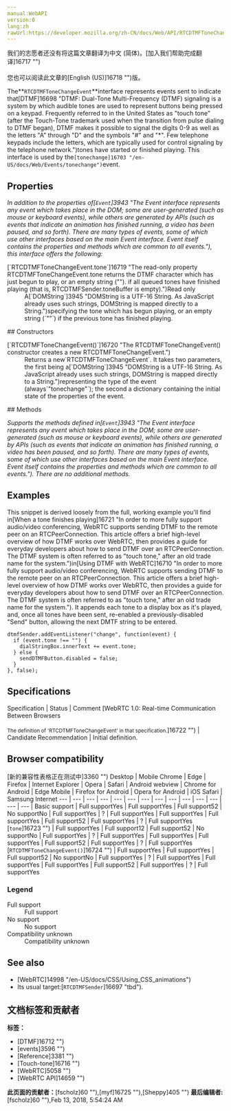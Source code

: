 ```yaml
---
manual:WebAPI
version:0
lang:zh
rawUrl:https://developer.mozilla.org/zh-CN/docs/Web/API/RTCDTMFToneChangeEvent
---
```




<bdi>我们的志愿者还没有将这篇文章翻译为<bdi>中文 (简体)</bdi>。[加入我们帮助完成翻译]16717 "")<br></br>您也可以阅读此文章的[English (US)]16718 "")版。</bdi>






The**`RTCDTMFToneChangeEvent`**interface represents events sent to indicate that[DTMF]16698 "DTMF: Dual-Tone Multi-Frequency (DTMF) signaling is a system by which audible tones are used to represent buttons being pressed on a keypad. Frequently referred to in the United States as "touch tone" (after the Touch-Tone trademark used when the transition from pulse dialing to DTMF began), DTMF makes it possible to signal the digits 0-9 as well as the letters "A" through "D" and the symbols "#" and "*". Few telephone keypads include the letters, which are typically used for control signaling by the telephone network.")tones have started or finished playing. This interface is used by the`[tonechange]16703 "/en-US/docs/Web/Events/tonechange")`event.


## Properties<a name="Properties"></a>


<em>In addition to the properties of[`Event`]3943 "The Event interface represents any event which takes place in the DOM; some are user-generated (such as mouse or keyboard events), while others are generated by APIs (such as events that indicate an animation has finished running, a video has been paused, and so forth). There are many types of events, some of which use other interfaces based on the main Event interface. Event itself contains the properties and methods which are common to all events."), this interface offers the following:</em>

<dl><dt>[`RTCDTMFToneChangeEvent.tone`]16719 "The read-only property RTCDTMFToneChangeEvent.tone returns the DTMF character which has just begun to play, or an empty string (""). if all queued tones have finished playing (that is, RTCDTMFSender.toneBuffer is empty).")Read only</dt><dd>A[`DOMString`]3945 "DOMString is a UTF-16 String. As JavaScript already uses such strings, DOMString is mapped directly to a String.")specifying the tone which has begun playing, or an empty string (`""`) if the previous tone has finished playing.</dd></dl>
## Constructors<a name="Constructors"></a>
<dl><dt>[`RTCDTMFToneChangeEvent()`]16720 "The RTCDTMFToneChangeEvent() constructor creates a new RTCDTMFToneChangeEvent.")</dt><dd>Returns a new`RTCDTMFToneChangeEvent`. It takes two parameters, the first being a[`DOMString`]3945 "DOMString is a UTF-16 String. As JavaScript already uses such strings, DOMString is mapped directly to a String.")representing the type of the event (always`"tonechange"`); the second a dictionary containing the initial state of the properties of the event.</dd></dl>
## Methods<a name="Methods"></a>


<em>Supports the methods defined in[`Event`]3943 "The Event interface represents any event which takes place in the DOM; some are user-generated (such as mouse or keyboard events), while others are generated by APIs (such as events that indicate an animation has finished running, a video has been paused, and so forth). There are many types of events, some of which use other interfaces based on the main Event interface. Event itself contains the properties and methods which are common to all events."). There are no additional methods.</em>


## Examples<a name="Examples"></a>


This snippet is derived loosely from the full, working example you&#39;ll find in[When a tone finishes playing]16721 "In order to more fully support audio/video conferencing, WebRTC supports sending DTMF to the remote peer on an RTCPeerConnection. This article offers a brief high-level overview of how DTMF works over WebRTC, then provides a guide for everyday developers about how to send DTMF over an RTCPeerConnection. The DTMF system is often referred to as "touch tone," after an old trade name for the system.")in[Using DTMF with WebRTC]16710 "In order to more fully support audio/video conferencing, WebRTC supports sending DTMF to the remote peer on an RTCPeerConnection. This article offers a brief high-level overview of how DTMF works over WebRTC, then provides a guide for everyday developers about how to send DTMF over an RTCPeerConnection. The DTMF system is often referred to as "touch tone," after an old trade name for the system."). It appends each tone to a display box as it&#39;s played, and, once all tones have been sent, re-enabled a previously-disabled &quot;Send&quot; button, allowing the next DMTF string to be entered.


```
dtmfSender.addEventListener("change", function(event) {
  if (event.tone !== "") {
    dialStringBox.innerText += event.tone;
  } else {
    sendDTMFButton.disabled = false;
  }
}, false);
```

## Specifications<a name="Specifications"></a>
Specification | Status | Comment 
[WebRTC 1.0: Real-time Communication Between Browsers<br></br><small>The definition of &#39;RTCDTMFToneChangeEvent&#39; in that specification.</small>]16722 "") | Candidate Recommendation | Initial definition. 


## Browser compatibility<a name="Browser_compatibility"></a>
[新的兼容性表格正在测试中<i></i>]3360 "")
<abbr>Desktop<i></i></abbr> | <abbr>Mobile<i></i></abbr> 
<abbr>Chrome<i></i></abbr> | <abbr>Edge<i></i></abbr> | <abbr>Firefox<i></i></abbr> | <abbr>Internet Explorer<i></i></abbr> | <abbr>Opera<i></i></abbr> | <abbr>Safari<i></i></abbr> | <abbr>Android webview<i></i></abbr> | <abbr>Chrome for Android<i></i></abbr> | <abbr>Edge Mobile<i></i></abbr> | <abbr>Firefox for Android<i></i></abbr> | <abbr>Opera for Android<i></i></abbr> | <abbr>iOS Safari<i></i></abbr> | <abbr>Samsung Internet<i></i></abbr> 
 ---  |  ---  |  ---  |  ---  |  ---  |  ---  |  ---  |  ---  |  ---  |  ---  |  ---  |  ---  |  ---  |  ---  | 
Basic support | <abbr>Full support</abbr>Yes | <abbr>Full support</abbr>Yes | <abbr>Full support</abbr>52 | <abbr>No support</abbr>No | <abbr>Full support</abbr>Yes | <abbr>?</abbr> | <abbr>Full support</abbr>Yes | <abbr>Full support</abbr>Yes | <abbr>Full support</abbr>Yes | <abbr>Full support</abbr>52 | <abbr>Full support</abbr>Yes | <abbr>?</abbr> | <abbr>Full support</abbr>Yes 
[`tone`]16723 "") | <abbr>Full support</abbr>Yes | <abbr>Full support</abbr>12 | <abbr>Full support</abbr>52 | <abbr>No support</abbr>No | <abbr>Full support</abbr>Yes | <abbr>?</abbr> | <abbr>Full support</abbr>Yes | <abbr>Full support</abbr>Yes | <abbr>Full support</abbr>Yes | <abbr>Full support</abbr>52 | <abbr>Full support</abbr>Yes | <abbr>?</abbr> | <abbr>Full support</abbr>Yes 
[`RTCDTMFToneChangeEvent()`]16724 "") | <abbr>Full support</abbr>Yes | <abbr>Full support</abbr>Yes | <abbr>Full support</abbr>52 | <abbr>No support</abbr>No | <abbr>Full support</abbr>Yes | <abbr>?</abbr> | <abbr>Full support</abbr>Yes | <abbr>Full support</abbr>Yes | <abbr>Full support</abbr>Yes | <abbr>Full support</abbr>52 | <abbr>Full support</abbr>Yes | <abbr>?</abbr> | <abbr>Full support</abbr>Yes 


### Legend<a name="Legend"></a>
<dl><dt><abbr>Full support</abbr></dt><dd>Full support</dd><dt><abbr>No support</abbr></dt><dd>No support</dd><dt><abbr>Compatibility unknown</abbr></dt><dd>Compatibility unknown</dd></dl>

## See also<a name="See_also"></a>

* [WebRTC]14998 "/en-US/docs/CSS/Using_CSS_animations")
* Its usual target:[`RTCDTMFSender`]16697 "tbd").



## 文档标签和贡献者
**标签：**
* [DTMF]16712 "")
* [events]3596 "")
* [Reference]3381 "")
* [Touch-tone]16716 "")
* [WebRTC]5058 "")
* [WebRTC API]14659 "")

**此页面的贡献者：**[fscholz]60 ""),[myf]16725 ""),[Sheppy]405 "")
**最后编辑者:**[fscholz]60 ""),<time>Feb 13, 2018, 5:54:24 AM</time>


